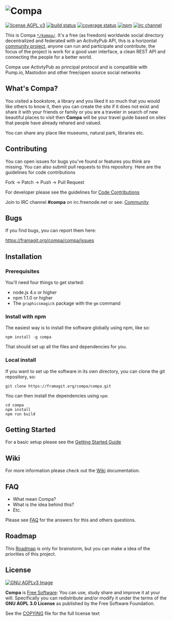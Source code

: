 # ![Compa](https://framagit.org/compa/compa/raw/master/public/images/logo.png)

[![license AGPL v3](https://img.shields.io/badge/license-AGPL%20v3-663366.svg)](https://www.gnu.org/licenses/agpl-3.0)
[![build status](https://framagit.org/compa/compa/badges/master/pipeline.svg)](https://framagit.org/compa/compa/commits/master)
[![coverage status](https://framagit.org/compa/compa/badges/master/coverage.svg)](https://framagit.org/compa/compa/commits/master)
[![npm](https://img.shields.io/npm/v/compa.svg)](https://npmjs.com/package/compa)
[![irc channel](https://img.shields.io/badge/IRC%20chat-%23compa-blue.svg)](http://webchat.freenode.net/?channels=%23compa)

This is Compa [`*/kompa/`](https://framagit.org/compa/compa/wikis/FAQ#what-mean-compa). It's a free (as freedom) worldwide social directory decentralized and federated with an ActivityPub API, 
this is a horizontal [community project][community], anyone can run and participate and contribute, the focus of the project is work for 
a good user interface, a clean REST API and connecting the people for a better world.

Compa use ActivtyPub as principal protocol and is compatible with Pump.io, Mastodon and other free/open source social networks

## What's Compa?

You visited a bookstore, a library and you liked it so much that you would like others to know it, 
then you can create the site if it does not exist and share it with your friends or family 
or you are a traveler in search of new beautiful places to visit then **Compa** 
will be your travel guide based on sites that people have already rehared and valued.

You can share any place like museums, natural park, libraries etc.


## Contributing

You can open issues for bugs you've found or features you think are missing. You can also submit pull requests to this repository. Here are the guidelines for code contributions

Fork -> Patch -> Push -> Pull Request

For developer please see the guidelines for [Code Contributions](https://framagit.org/compa/compa/tree/master/CONTRIBUTING.md)

Join to IRC channel **#compa** on irc.freenode.net or see: [Community][community]


## Bugs

If you find bugs, you can report them here:

https://framagit.org/compa/compa/issues


## Installation

### Prerequisites

You'll need four things to get started:

* node.js 4.x or higher
* npm 1.1.0 or higher
* The `graphicsmagick` package with the `gm` command

### Install with npm

The easiest way is to install the software globally using npm, like
so:

    npm install -g compa

That should set up all the files and dependencies for you.

### Local install

If you want to set up the software in its own directory, you can clone
the git repository, so:

    git clone https://framagit.org/compa/compa.git

You can then install the dependencies using `npm`:

    cd compa
    npm install
    npm run build


## Getting Started 
For a basic setup please see the [Getting Started Guide](https://framagit.org/compa/compa/tree/master/doc/GETTING_STARTED.md)


## Wiki

For more information please check out the [Wiki](https://framagit.org/compa/compa/wikis) documentation.

## FAQ
- What mean Compa?
- What is the idea behind this?
- Etc.

Please see [FAQ](https://framagit.org/compa/compa/wikis/FAQ) for the answers for this and others questions.
    

## Roadmap

This [Roadmap](https://framagit.org/compa/compa/tree/master/doc/ROADMAP.md) is only for brainstorm, but you can make a idea of the priorities of this project.

## License

[![GNU AGPLv3 Image](https://www.gnu.org/graphics/agplv3-155x51.png)](https://www.gnu.org/licenses/agpl-3.0.html) 

**Compa** is [Free Software][freesoftware]: You can use, study share and improve it at your
will. Specifically you can redistribute and/or modify it under the terms of the
**GNU AGPL 3.0 License** as published by the Free Software Foundation.

See the [COPYING][LICENSE] file for the full license text

 [community]: https://framagit.org/compa/compa/wikis/Community
 [LICENSE]: https://framagit.org/compa/compa/tree/master/COPYING
 [freesoftware]: https://www.gnu.org/philosophy/free-sw.html

